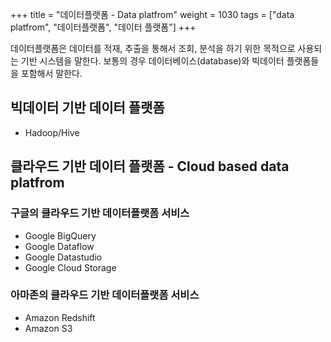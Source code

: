 +++
title = "데이터플랫폼 - Data platfrom"
weight = 1030
tags = ["data platfrom", "데이터플랫폼", "데이터 플랫폼"]
+++

데이터플랫폼은 데이터를 적재, 추출을 통해서 조회, 분석을 하기 위한 목적으로 사용되는 기반 시스템을 말한다. 보통의 경우 데이터베이스(database)와 빅데이터 플랫폼들을 포함해서 말한다.

## 빅데이터 기반 데이터 플랫폼

* Hadoop/Hive

## 클라우드 기반 데이터 플랫폼 - Cloud based data platfrom

### 구글의 클라우드 기반 데이터플랫폼 서비스

* Google BigQuery
* Google Dataflow
* Google Datastudio
* Google Cloud Storage

### 아마존의 클라우드 기반 데이터플랫폼 서비스

* Amazon Redshift
* Amazon S3

